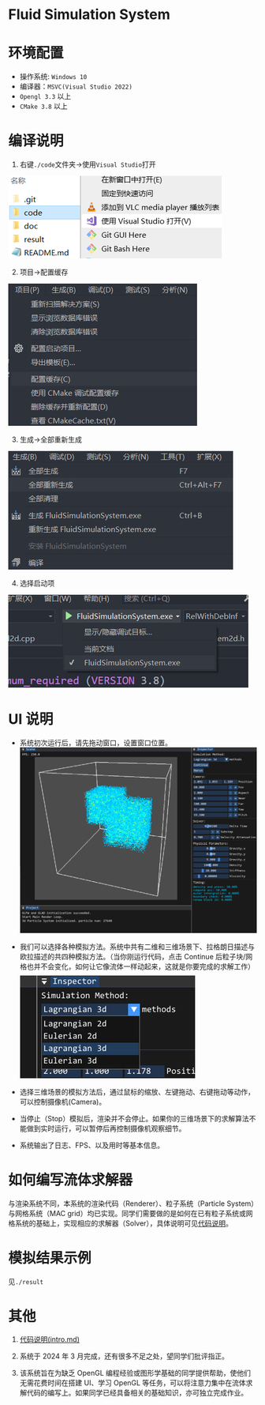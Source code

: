 # Fluid Simulation System

# 环境配置

- 操作系统: `Windows 10`
- 编译器：`MSVC(Visual Studio 2022)`
- `Opengl 3.3` 以上
- `CMake 3.8` 以上

# 编译说明

1.  右键`./code`文件夹->使用`Visual Studio`打开

![](./doc/image/rm1.png)

2.  项目->配置缓存

![](./doc/image/rm2.png)

3.  生成->全部重新生成

![](./doc/image/rm3.png)

4.  选择启动项

![](./doc/image/rm4.png)

# UI 说明

- 系统初次运行后，请先拖动窗口，设置窗口位置。
  ![](./doc/image/rm5.png)

- 我们可以选择各种模拟方法。系统中共有二维和三维场景下、拉格朗日描述与欧拉描述的共四种模拟方法。（当你刚运行代码，点击 Continue 后粒子块/网格也并不会变化，如何让它像流体一样动起来，这就是你要完成的求解工作）
  ![](./doc/image/rm6.png)

- 选择三维场景的模拟方法后，通过鼠标的缩放、左键拖动、右键拖动等动作，可以控制摄像机(Camera)。

- 当停止（Stop）模拟后，渲染并不会停止。如果你的三维场景下的求解算法不能做到实时运行，可以暂停后再控制摄像机观察细节。

- 系统输出了日志、FPS、以及用时等基本信息。

# 如何编写流体求解器

与渲染系统不同，本系统的渲染代码（Renderer）、粒子系统（Particle System）与网格系统（MAC grid）均已实现。同学们需要做的是如何在已有粒子系统或网格系统的基础上，实现相应的求解器（Solver），具体说明可见[代码说明](./doc/intro.md)。

# 模拟结果示例

见`./result`

# 其他

1. [代码说明(intro.md)](./doc/intro.md)

2. 系统于 2024 年 3 月完成，还有很多不足之处，望同学们批评指正。

3. 该系统旨在为缺乏 OpenGL 编程经验或图形学基础的同学提供帮助，使他们无需花费时间在搭建 UI、学习 OpenGL 等任务，可以将注意力集中在流体求解代码的编写上。如果同学已经具备相关的基础知识，亦可独立完成作业。
